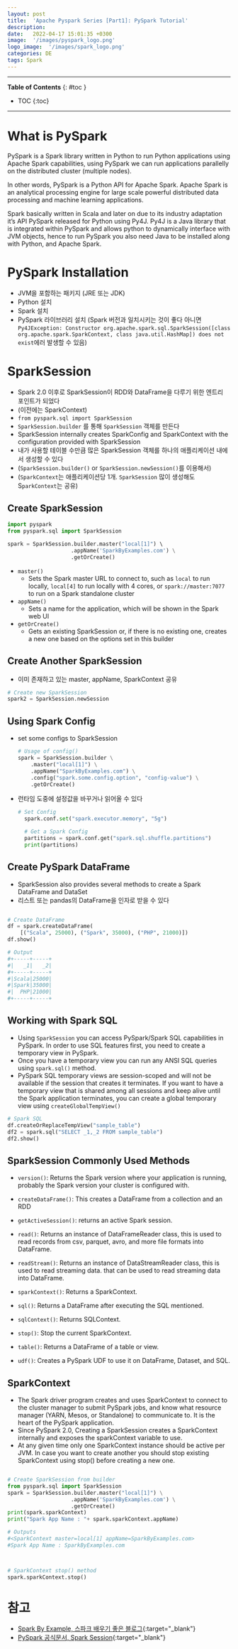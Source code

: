 ```yaml
---
layout: post
title:  'Apache Pyspark Series [Part1]: PySpark Tutorial'
description: 
date:   2022-04-17 15:01:35 +0300
image:  '/images/pyspark_logo.png'
logo_image:  '/images/spark_logo.png'
categories: DE
tags: Spark
---
```

---

**Table of Contents**
{: #toc }
*  TOC
{:toc}

---

# What is PySpark

PySpark is a Spark library written in Python to run Python applications using Apache Spark capabilities, using PySpark we can run applications parallelly on the distributed cluster (multiple nodes).  

In other words, PySpark is a Python API for Apache Spark. Apache Spark is an analytical processing engine for large scale powerful distributed data processing and machine learning applications.  

Spark basically written in Scala and later on due to its industry adaptation it’s API PySpark released for Python using Py4J. Py4J is a Java library that is integrated within PySpark and allows python to dynamically interface with JVM objects, hence to run PySpark you also need Java to be installed along with Python, and Apache Spark.  

# PySpark Installation

- JVM을 포함하는 패키지 (JRE 또는 JDK)
- Python 설치
- Spark 설치
- PySpark 라이브러리 설치 (Spark 버전과 일치시키는 것이 좋다 아니면 `Py4JException: Constructor org.apache.spark.sql.SparkSession([class org.apache.spark.SparkContext, class java.util.HashMap]) does not exist`에러 발생할 수 있음)

# SparkSession

- Spark 2.0 이후로 SparkSession이 RDD와 DataFrame을 다루기 위한 엔트리 포인트가 되었다
- (이전에는 SparkContext)
- `from pyspark.sql import SparkSession`
- `SparkSession.builder` 를 통해 `SparkSession` 객체를 만든다
- SparkSession internally creates SparkConfig and SparkContext with the configuration provided with SparkSession
- 내가 사용할 테이블 수만큼 많은 SparkSession 객체를 하나의 애플리케이션 내에서 생성할 수 있다
- (`SparkSession.builder()` or `SparkSession.newSession()`를 이용해서)
- (`SparkContext`는 애플리케이션당 1개. `SparkSession` 많이 생성해도 S`parkContext`는 공유)

## Create SparkSession

```python
import pyspark
from pyspark.sql import SparkSession

spark = SparkSession.builder.master("local[1]") \ 
                    .appName('SparkByExamples.com') \
                    .getOrCreate()
```

- `master()`
  - Sets the Spark master URL to connect to, such as `local` to run locally, `local[4]` to run locally with 4 cores, or `spark://master:7077` to run on a Spark standalone cluster
- `appName()`
  - Sets a name for the application, which will be shown in the Spark web UI
- `getOrCreate()`
  - Gets an existing SparkSession or, if there is no existing one, creates a new one based on the options set in this builder

## Create Another SparkSession

- 이미 존재하고 있는 master, appName, SparkContext 공유

```python
# Create new SparkSession
spark2 = SparkSession.newSession

```

## Using Spark Config

- set some configs to SparkSession
    ```python
    # Usage of config()
    spark = SparkSession.builder \
        .master("local[1]") \
        .appName("SparkByExamples.com") \
        .config("spark.some.config.option", "config-value") \
        .getOrCreate()

    ```

- 런타임 도중에 설정값을 바꾸거나 읽어올 수 있다
  ```python
  # Set Config
    spark.conf.set("spark.executor.memory", "5g")

    # Get a Spark Config
    partitions = spark.conf.get("spark.sql.shuffle.partitions")
    print(partitions)
  ```

## Create PySpark DataFrame

- SparkSession also provides several methods to create a Spark DataFrame and DataSet
- 리스트 또는 pandas의 DataFrame을 인자로 받을 수 있다

```python

# Create DataFrame
df = spark.createDataFrame(
    [("Scala", 25000), ("Spark", 35000), ("PHP", 21000)])
df.show()

# Output
#+-----+-----+
#|   _1|   _2|
#+-----+-----+
#|Scala|25000|
#|Spark|35000|
#|  PHP|21000|
#+-----+-----+

```

## Working with Spark SQL

- Using `SparkSession` you can access PySpark/Spark SQL capabilities in PySpark. In order to use SQL features first, you need to create a temporary view in PySpark. 
- Once you have a temporary view you can run any ANSI SQL queries using `spark.sql()` method.
- PySpark SQL temporary views are session-scoped and will not be available if the session that creates it terminates. If you want to have a temporary view that is shared among all sessions and keep alive until the Spark application terminates, you can create a global temporary view using `createGlobalTempView()`

```python
# Spark SQL
df.createOrReplaceTempView("sample_table")
df2 = spark.sql("SELECT _1,_2 FROM sample_table")
df2.show()
```

## SparkSession Commonly Used Methods

- `version()`: Returns the Spark version where your application is running, probably the Spark version your cluster is configured with.

- `createDataFrame()`: This creates a DataFrame from a collection and an RDD

- `getActiveSession()`: returns an active Spark session.

- `read()`: Returns an instance of DataFrameReader class, this is used to read records from csv, parquet, avro, and more file formats into DataFrame.

- `readStream()`: Returns an instance of DataStreamReader class, this is used to read streaming data. that can be used to read streaming data into DataFrame.

- `sparkContext()`: Returns a SparkContext.

- `sql()`: Returns a DataFrame after executing the SQL mentioned.

- `sqlContext()`: Returns SQLContext.

- `stop()`: Stop the current SparkContext.

- `table()`: Returns a DataFrame of a table or view.

- `udf()`: Creates a PySpark UDF to use it on DataFrame, Dataset, and SQL.

## SparkContext

- The Spark driver program creates and uses SparkContext to connect to the cluster manager to submit PySpark jobs, and know what resource manager (YARN, Mesos, or Standalone) to communicate to. It is the heart of the PySpark application.
- Since PySpark 2.0, Creating a SparkSession creates a SparkContext internally and exposes the sparkContext variable to use.
- At any given time only one SparkContext instance should be active per JVM. In case you want to create another you should stop existing SparkContext using stop() before creating a new one.

```python

# Create SparkSession from builder
from pyspark.sql import SparkSession
spark = SparkSession.builder.master("local[1]") \
                    .appName('SparkByExamples.com') \
                    .getOrCreate()
print(spark.sparkContext)
print("Spark App Name : "+ spark.sparkContext.appName)

# Outputs
#<SparkContext master=local[1] appName=SparkByExamples.com>
#Spark App Name : SparkByExamples.com



# SparkContext stop() method
spark.sparkContext.stop()

```


# 참고

- [Spark By Example, 스파크 배우기 좋은 블로그](https://sparkbyexamples.com/){:target="_blank"}
- [PySpark 공식문서, Spark Session](https://spark.apache.org/docs/latest/api/python/reference/pyspark.sql/spark_session.html){:target="_blank"}